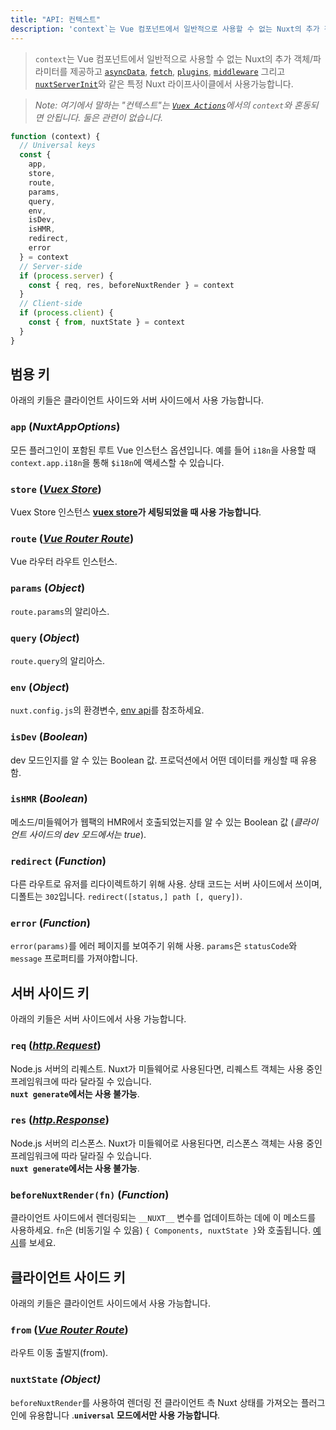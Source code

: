 ```yaml
---
title: "API: 컨텍스트"
description: 'context`는 Vue 컴포넌트에서 일반적으로 사용할 수 없는 Nuxt의 추가 객체/파라미터를 제공합니다. `context`는 `asyncData`, `plugins`, `middlewares`, `modules`, 그리고 `store/nuxtServerInit`와 같은 특별한 nuxt 라이프사이클 영역에서 사용할 수 있습니다.'
---
```


> `context`는 Vue 컴포넌트에서 일반적으로 사용할 수 없는 Nuxt의 추가 객체/파라미터를 제공하고 [`asyncData`](/api), [`fetch`](/api/pages-fetch), [`plugins`](/guide/plugins), [`middleware`](/guide/routing#middleware) 그리고 [`nuxtServerInit`](/guide/vuex-store#the-nuxtserverinit-action)와 같은 특정 Nuxt 라이프사이클에서 사용가능합니다.

> *Note: 여기에서 말하는 "컨텍스트"는 [`Vuex Actions`](https://vuex.vuejs.org/guide/actions.html)에서의 `context`와 혼동되면 안됩니다. 둘은 관련이 없습니다.*

```js
function (context) {
  // Universal keys
  const {
    app,
    store,
    route,
    params,
    query,
    env,
    isDev,
    isHMR,
    redirect,
    error
  } = context
  // Server-side
  if (process.server) {
    const { req, res, beforeNuxtRender } = context
  }
  // Client-side
  if (process.client) {
    const { from, nuxtState } = context
  }
}
```

## 범용 키

아래의 키들은 클라이언트 사이드와 서버 사이드에서 사용 가능합니다.

### `app` (*NuxtAppOptions*)

모든 플러그인이 포함된 루트 Vue 인스턴스 옵션입니다. 예를 들어 `i18n`을 사용할 때 `context.app.i18n`을 통해 `$i18n`에 액세스할 수 있습니다.

### `store` ([*Vuex Store*](https://vuex.vuejs.org/api/#vuex-store-instance-properties))

Vuex Store 인스턴스 **[vuex store](/guide/vuex-store)가 세팅되었을 때 사용 가능합니다**.

### `route` ([*Vue Router Route*](https://router.vuejs.org/api/#the-route-object))

Vue 라우터 라우트 인스턴스.

### `params` (*Object*)

`route.params`의 알리아스.

### `query` (*Object*)

`route.query`의 알리아스.

### `env` (*Object*)

`nuxt.config.js`의 환경변수, [env api](/api/configuration-env)를 참조하세요.

### `isDev` (*Boolean*)

dev 모드인지를 알 수 있는 Boolean 값. 프로덕션에서 어떤 데이터를 캐싱할 때 유용함.

### `isHMR` (*Boolean*)

메소드/미들웨어가 웹팩의 HMR에서 호출되었는지를 알 수 있는 Boolean 값 (*클라이언트 사이드의 dev 모드에서는 true*).

### `redirect` (*Function*)

다른 라우트로 유저를 리다이렉트하기 위해 사용. 상태 코드는 서버 사이드에서 쓰이며, 디폴트는 `302`입니다. `redirect([status,] path [, query])`.

### `error` (*Function*)

`error(params)`를 에러 페이지를 보여주기 위해 사용. `params`은 `statusCode`와 `message` 프로퍼티를 가져야합니다.

## 서버 사이드 키

아래의 키들은 서버 사이드에서 사용 가능합니다.

### `req` ([*http.Request*](https://nodejs.org/api/http.html#http_class_http_incomingmessage))

Node.js 서버의 리퀘스트. Nuxt가 미들웨어로 사용된다면, 리퀘스트 객체는 사용 중인 프레임워크에 따라 달라질 수 있습니다.<br>**`nuxt generate`에서는 사용 불가능**.  

### `res` ([*http.Response*](https://nodejs.org/api/http.html#http_class_http_serverresponse))

Node.js 서버의 리스폰스. Nuxt가 미들웨어로 사용된다면, 리스폰스 객체는 사용 중인 프레임워크에 따라 달라질 수 있습니다.<br>**`nuxt generate`에서는 사용 불가능**.  

### `beforeNuxtRender(fn)` (*Function*)

클라이언트 사이드에서 렌더링되는 `__NUXT__` 변수를 업데이트하는 데에 이 메소드를 사용하세요. `fn`은 (비동기일 수 있음) `{ Components, nuxtState }`와 호출됩니다. [예시](https://github.com/nuxt/nuxt.js/blob/cf6b0df45f678c5ac35535d49710c606ab34787d/test/fixtures/basic/pages/special-state.vue)를 보세요.

## 클라이언트 사이드 키

아래의 키들은 클라이언트 사이드에서 사용 가능합니다.

### `from` ([*Vue Router Route*](https://router.vuejs.org/api/#the-route-object))

라우트 이동 출발지(from).

### `nuxtState` *(Object)*

`beforeNuxtRender`를 사용하여 렌더링 전 클라이언트 측 Nuxt 상태를 가져오는 플러그인에 유용합니다 .**`universal` 모드에서만 사용 가능합니다**.
